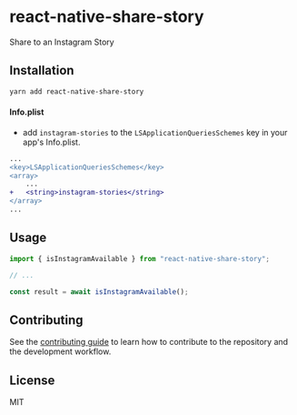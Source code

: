# react-native-share-story

Share to an Instagram Story

## Installation

```sh
yarn add react-native-share-story
```

#### Info.plist

+ add `instagram-stories` to the `LSApplicationQueriesSchemes` key in your app's Info.plist.

```diff
...
<key>LSApplicationQueriesSchemes</key>
<array>
	...
+	<string>instagram-stories</string>
</array>
...
```

## Usage

```js
import { isInstagramAvailable } from "react-native-share-story";

// ...

const result = await isInstagramAvailable();
```

## Contributing

See the [contributing guide](CONTRIBUTING.md) to learn how to contribute to the repository and the development workflow.

## License

MIT
